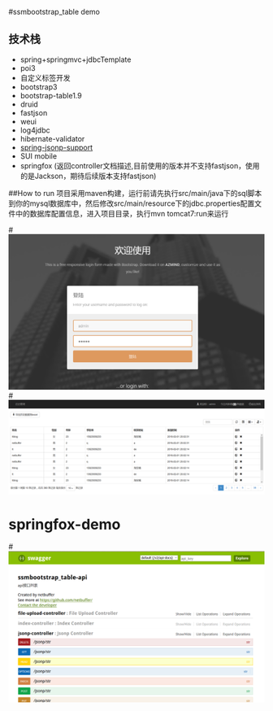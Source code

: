 #ssmbootstrap_table demo
## 技术栈
* spring+springmvc+jdbcTemplate
* poi3
* 自定义标签开发
* bootstrap3
* bootstrap-table1.9
* druid
* fastjson
* weui
* log4jdbc
* hibernate-validator
* [spring-jsonp-support](https://github.com/bhagyas/spring-jsonp-support)
* SUI mobile
* springfox (返回controller文档描述,目前使用的版本并不支持fastjson，使用的是Jackson，期待后续版本支持fastjson)

##How to run
项目采用maven构建，运行前请先执行src/main/java下的sql脚本到你的mysql数据库中，然后修改src/main/resource下的jdbc.properties配置文件中的数据库配置信息，进入项目目录，执行mvn tomcat7:run来运行

#![](src/main/webapp/image/sys1.png)
#![](src/main/webapp/image/sys2.png)
# springfox-demo
#![](src/main/webapp/image/springfox.png)
